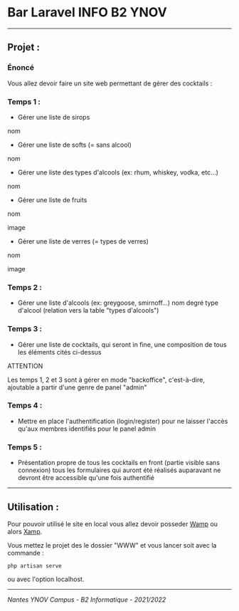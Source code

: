 # Bar Laravel INFO B2 YNOV
***
## Projet :

### Énoncé
Vous allez devoir faire un site web permettant de gérer des cocktails :

### Temps 1 :
- Gérer une liste de sirops

nom
- Gérer une liste de softs (= sans alcool)

nom

- Gérer une liste des types d'alcools (ex: rhum, whiskey, vodka, etc...)

nom

- Gérer une liste de fruits

nom

image

- Gérer une liste de verres (= types de verres)

nom

image

### Temps 2 :
- Gérer une liste d'alcools (ex: greygoose, smirnoff...)
nom
degré
type d'alcool (relation vers la table "types d'alcools")
### Temps 3 :
- Gérer une liste de cocktails, qui seront in fine, une composition de tous les éléments cités ci-dessus

ATTENTION

Les temps 1, 2 et 3 sont à gérer en mode "backoffice", c'est-à-dire, ajoutable a partir d'une genre de panel "admin"

### Temps 4 :
- Mettre en place l'authentification (login/register) pour ne laisser l'accès qu'aux membres identifiés pour le panel admin
### Temps 5 :
- Présentation propre de tous les cocktails en front (partie visible sans connexion)
tous les formulaires qui auront été réalisés auparavant ne devront être accessible qu'une fois authentifié
***
## Utilisation :

Pour pouvoir utilisé le site en local vous allez devoir posseder [Wamp](https://www.clubic.com/telecharger-fiche27009-wampserver.html) ou alors [Xamp](https://www.apachefriends.org/download.html).

Vous mettez le projet des le dossier "WWW" et vous lancer soit avec la commande :
~~~
php artisan serve
~~~
ou avec l'option localhost.

***
*Nantes YNOV Campus - B2 Informatique - 2021/2022*
